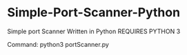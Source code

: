 # Simple-Port-Scanner-Python
Simple port Scanner Written in Python
REQUIRES PYTHON 3

Command: python3 portScanner.py
